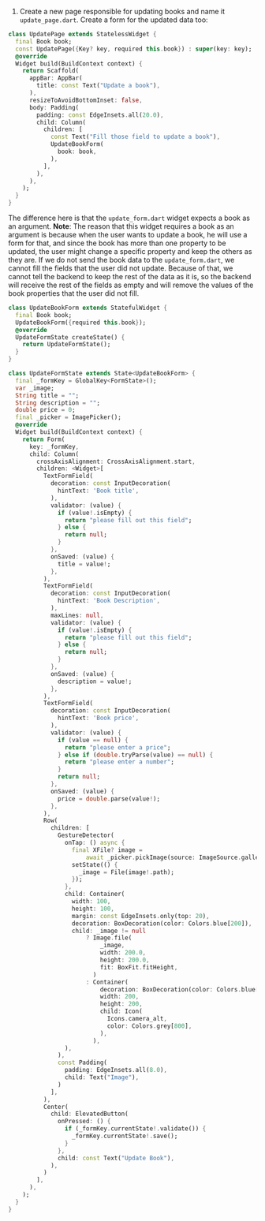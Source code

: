 1. Create a new page responsible for updating books and name it `update_page.dart`. Create a form for the updated data too:

```dart
class UpdatePage extends StatelessWidget {
  final Book book;
  const UpdatePage({Key? key, required this.book}) : super(key: key);
  @override
  Widget build(BuildContext context) {
    return Scaffold(
      appBar: AppBar(
        title: const Text("Update a book"),
      ),
      resizeToAvoidBottomInset: false,
      body: Padding(
        padding: const EdgeInsets.all(20.0),
        child: Column(
          children: [
            const Text("Fill those field to update a book"),
            UpdateBookForm(
              book: book,
            ),
          ],
        ),
      ),
    );
  }
}
```

The difference here is that the `update_form.dart` widget expects a book as an argument.
**Note**: The reason that this widget requires a book as an argument is because when the user wants to update a book, he will use a form for that, and since the book has more than one property to be updated, the user might change a specific property and keep the others as they are.
If we do not send the book data to the `update_form.dart`, we cannot fill the fields that the user did not update. Because of that, we cannot tell the backend to keep the rest of the data as it is, so the backend will receive the rest of the fields as empty and will remove the values of the book properties that the user did not fill.

```dart
class UpdateBookForm extends StatefulWidget {
  final Book book;
  UpdateBookForm({required this.book});
  @override
  UpdateFormState createState() {
    return UpdateFormState();
  }
}

class UpdateFormState extends State<UpdateBookForm> {
  final _formKey = GlobalKey<FormState>();
  var _image;
  String title = "";
  String description = "";
  double price = 0;
  final _picker = ImagePicker();
  @override
  Widget build(BuildContext context) {
    return Form(
      key: _formKey,
      child: Column(
        crossAxisAlignment: CrossAxisAlignment.start,
        children: <Widget>[
          TextFormField(
            decoration: const InputDecoration(
              hintText: 'Book title',
            ),
            validator: (value) {
              if (value!.isEmpty) {
                return "please fill out this field";
              } else {
                return null;
              }
            },
            onSaved: (value) {
              title = value!;
            },
          ),
          TextFormField(
            decoration: const InputDecoration(
              hintText: 'Book Description',
            ),
            maxLines: null,
            validator: (value) {
              if (value!.isEmpty) {
                return "please fill out this field";
              } else {
                return null;
              }
            },
            onSaved: (value) {
              description = value!;
            },
          ),
          TextFormField(
            decoration: const InputDecoration(
              hintText: 'Book price',
            ),
            validator: (value) {
              if (value == null) {
                return "please enter a price";
              } else if (double.tryParse(value) == null) {
                return "please enter a number";
              }
              return null;
            },
            onSaved: (value) {
              price = double.parse(value!);
            },
          ),
          Row(
            children: [
              GestureDetector(
                onTap: () async {
                  final XFile? image =
                      await _picker.pickImage(source: ImageSource.gallery);
                  setState(() {
                    _image = File(image!.path);
                  });
                },
                child: Container(
                  width: 100,
                  height: 100,
                  margin: const EdgeInsets.only(top: 20),
                  decoration: BoxDecoration(color: Colors.blue[200]),
                  child: _image != null
                      ? Image.file(
                          _image,
                          width: 200.0,
                          height: 200.0,
                          fit: BoxFit.fitHeight,
                        )
                      : Container(
                          decoration: BoxDecoration(color: Colors.blue[200]),
                          width: 200,
                          height: 200,
                          child: Icon(
                            Icons.camera_alt,
                            color: Colors.grey[800],
                          ),
                        ),
                ),
              ),
              const Padding(
                padding: EdgeInsets.all(8.0),
                child: Text("Image"),
              )
            ],
          ),
          Center(
            child: ElevatedButton(
              onPressed: () {
                if (_formKey.currentState!.validate()) {
                  _formKey.currentState!.save();
                }
              },
              child: const Text("Update Book"),
            ),
          )
        ],
      ),
    );
  }
}
```
